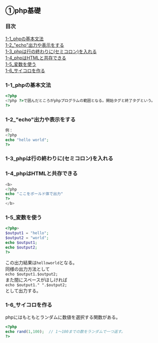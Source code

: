 ## ①php基礎
### 目次
[1-1_phpの基本文法](#1-1phpの基本文法)</br>
[1-2_"echo"出力や表示をする](#1-2_"echo"出力や表示をする)</br>
[1-3_phpは行の終わりに(セミコロン)を入れる](#1-3_phpは行の終わりに(セミコロン)を入れる)</br>
[1-4_phpはHTMLと共存できる](#1-4_phpはHTMLと共存できる)</br>
[1-5_変数を使う](#1-5_変数を使う)</br>
[1-6_サイコロを作る](#1-6_サイコロを作る)</br>


### 1-1_phpの基本文法
```php
<?php
<?php ?>で囲んだところがphpプログラムの範囲となる。開始タグと終了タグという。
?>
```

### 1-2_"echo"出力や表示をする
```php
例：
<?php
echo "hello world";
?>
```

### 1-3_phpは行の終わりに(セミコロン)を入れる

### 1-4_phpはHTMLと共存できる
```php
<b>
<?php
echo "ここをボールド体で出力"
?>
</b>
```

### 1-5_変数を使う
```php
<?php>
$output1 = "hello";
$output2 = "world";
echo $output1;
echo $output2;
?>
```
この出力結果は`helloworld`となる。</br>
同様の出力方法として</br>
`echo $output1.$output2;`</br>
また間にスペースがほしければ</br>
`echo $output1." ".$output2;`</br>
として出力する。

### 1-6_サイコロを作る
phpにはもともとランダムに数値を選択する関数がある。</br>
```php
<?php
echo rand(1,100);  // 1〜100までの数をランダムで一つ返す。
?>


